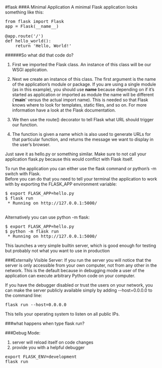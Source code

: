 #flask
###A Minimal Application
A minimal Flask application looks something like this:

<pre>
from flask import Flask
app = Flask(__name__)

@app.route('/')
def hello_world():
    return 'Hello, World!'
</pre>

######So what did that code do?

1. First we imported the Flask class. An instance of this class will be our WSGI application.

2. Next we create an instance of this class. The first argument is the name of the application’s module or package. If you are using a single module (as in this example), you should use __name__ because depending on if it’s started as application or imported as module the name will be different ('__main__' versus the actual import name). This is needed so that Flask knows where to look for templates, static files, and so on. For more information have a look at the Flask documentation.

3. We then use the route() decorator to tell Flask what URL should trigger our function.

4. The function is given a name which is also used to generate URLs for that particular function, and returns the message we want to display in the user’s browser.

Just save it as hello.py or something similar. Make sure to not call your application flask.py because this would conflict with Flask itself.

To run the application you can either use the flask command or python’s -m switch with Flask.<br>
Before you can do that you need to tell your terminal the application to work with by exporting the FLASK_APP environment variable:

<pre>
$ export FLASK_APP=hello.py
$ flask run
 * Running on http://127.0.0.1:5000/
 </pre>
 

Alternatively you can use python -m flask:

<pre>
$ export FLASK_APP=hello.py
$ python -m flask run
 * Running on http://127.0.0.1:5000/
</pre>

This launches a very simple builtin server, which is good enough for testing but probably not what you want to use in production


###Externally Visible Server:
If you run the server you will notice that the server is only accessible from your own computer, not from any other in the network. This is the default because in debugging mode a user of the application can execute arbitrary Python code on your computer.

If you have the debugger disabled or trust the users on your network, you can make the server publicly available simply by adding --host=0.0.0.0 to the command line:

<pre>
flask run --host=0.0.0.0
</pre>

This tells your operating system to listen on all public IPs.

###what happens when type flask run?

###Debug Mode:
1. server will reload itself on code changes
2. provide you with a helpful debugger

<pre>
export FLASK_ENV=development
flask run
</pre>


